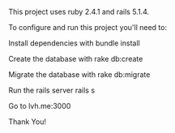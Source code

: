 This project uses ruby 2.4.1 and rails 5.1.4.

To configure and run this project you'll need to:

Install dependencies with bundle install

Create the database with rake db:create

Migrate the database with rake db:migrate

Run the rails server rails s

Go to lvh.me:3000

Thank You!
